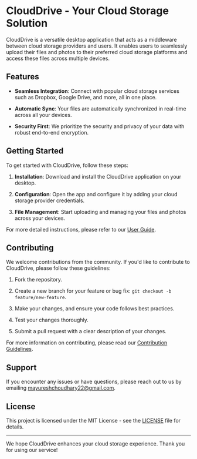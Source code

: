 # CloudDrive - Your Cloud Storage Solution

CloudDrive is a versatile desktop application that acts as a middleware between cloud storage providers and users. It enables users to seamlessly upload their files and photos to their preferred cloud storage platforms and access these files across multiple devices.

## Features

- **Seamless Integration**: Connect with popular cloud storage services such as Dropbox, Google Drive, and more, all in one place.

- **Automatic Sync**: Your files are automatically synchronized in real-time across all your devices.

- **Security First**: We prioritize the security and privacy of your data with robust end-to-end encryption.

## Getting Started

To get started with CloudDrive, follow these steps:

1. **Installation**: Download and install the CloudDrive application on your desktop.

2. **Configuration**: Open the app and configure it by adding your cloud storage provider credentials.

3. **File Management**: Start uploading and managing your files and photos across your devices.

For more detailed instructions, please refer to our [User Guide](user-guide.md).

## Contributing

We welcome contributions from the community. If you'd like to contribute to CloudDrive, please follow these guidelines:

1. Fork the repository.

2. Create a new branch for your feature or bug fix: `git checkout -b feature/new-feature`.

3. Make your changes, and ensure your code follows best practices.

4. Test your changes thoroughly.

5. Submit a pull request with a clear description of your changes.

For more information on contributing, please read our [Contribution Guidelines](CONTRIBUTING.md).

## Support

If you encounter any issues or have questions, please reach out to us by emailing [mayureshchoudhary22@gmail.com](mailto:mayureshchoudhary22@gmail.com).

## License

This project is licensed under the MIT License - see the [LICENSE](LICENSE) file for details.

---

We hope CloudDrive enhances your cloud storage experience. Thank you for using our service!

